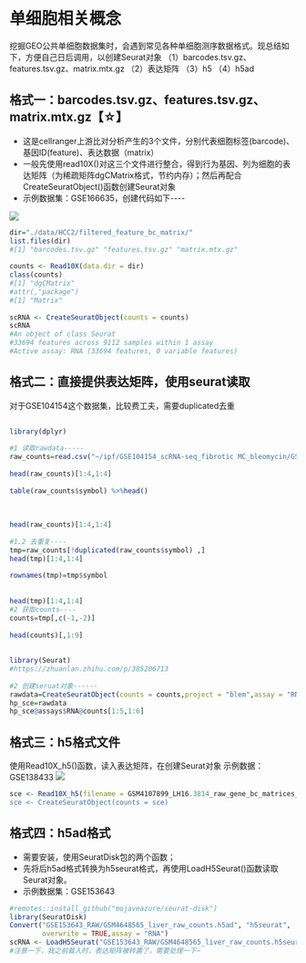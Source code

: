 # 单细胞相关概念
挖掘GEO公共单细胞数据集时，会遇到常见各种单细胞测序数据格式。现总结如下，方便自己日后调用，以创建Seurat对象
（1）barcodes.tsv.gz、features.tsv.gz、matrix.mtx.gz
（2）表达矩阵
（3）h5
（4）h5ad

## 格式一：barcodes.tsv.gz、features.tsv.gz、matrix.mtx.gz【☆】
- 这是cellranger上游比对分析产生的3个文件，分别代表细胞标签(barcode)、基因ID(feature)、表达数据（matrix）
- 一般先使用read10X()对这三个文件进行整合，得到行为基因、列为细胞的表达矩阵（为稀疏矩阵dgCMatrix格式，节约内存）；然后再配合CreateSeuratObject()函数创建Seurat对象
- 示例数据集：GSE166635，创建代码如下----

<image src="https://i-blog.csdnimg.cn/blog_migrate/6990e4a00a42052fa4b4242a8d670057.png">

```R
dir="./data/HCC2/filtered_feature_bc_matrix/"
list.files(dir)
#[1] "barcodes.tsv.gz" "features.tsv.gz" "matrix.mtx.gz" 
 
counts <- Read10X(data.dir = dir)
class(counts)
#[1] "dgCMatrix"
#attr(,"package")
#[1] "Matrix"
 
scRNA <- CreateSeuratObject(counts = counts)
scRNA
#An object of class Seurat 
#33694 features across 9112 samples within 1 assay 
#Active assay: RNA (33694 features, 0 variable features)
```

## 格式二：直接提供表达矩阵，使用seurat读取
对于GSE104154这个数据集，比较费工夫，需要duplicated去重
```R
 
library(dplyr)
 
#1 读取rawdata-----
raw_counts=read.csv("~/ipf/GSE104154_scRNA-seq_fibrotic MC_bleomycin/GSE104154_d0_d21_sma_tm_Expr_raw/GSE104154_d0_d21_sma_tm_Expr_raw.csv")
 
head(raw_counts)[1:4,1:4]
 
table(raw_counts$symbol) %>%head()
 
 
 
head(raw_counts)[1:4,1:4]
 
#1.2 去重复----
tmp=raw_counts[!duplicated(raw_counts$symbol) ,]
head(tmp)[1:4,1:4]
 
rownames(tmp)=tmp$symbol
 
 
head(tmp)[1:4,1:4]
#2 获取counts----
counts=tmp[,c(-1,-2)]
 
head(counts)[,1:9]
 
 
library(Seurat)
#https://zhuanlan.zhihu.com/p/385206713
 
#2 创建seruat对象------
rawdata=CreateSeuratObject(counts = counts,project = "blem",assay = "RNA")
hp_sce=rawdata
hp_sce@assays$RNA@counts[1:5,1:6]
```

## 格式三：h5格式文件
使用Read10X_h5()函数，读入表达矩阵，在创建Seurat对象
示例数据：GSE138433
<image src="https://i-blog.csdnimg.cn/blog_migrate/6bbc25310e8b5a9d948158616be420c2.png">

```R
sce <- Read10X_h5(filename = GSM4107899_LH16.3814_raw_gene_bc_matrices_h5.h5")
sce <- CreateSeuratObject(counts = sce)
```

## 格式四：h5ad格式
- 需要安装，使用SeuratDisk包的两个函数；
- 先将后h5ad格式转换为h5seurat格式，再使用LoadH5Seurat()函数读取Seurat对象。
- 示例数据集：GSE153643

```R
#remotes::install_github("mojaveazure/seurat-disk")
library(SeuratDisk)
Convert("GSE153643_RAW/GSM4648565_liver_raw_counts.h5ad", "h5seurat",
        overwrite = TRUE,assay = "RNA")
scRNA <- LoadH5Seurat("GSE153643_RAW/GSM4648565_liver_raw_counts.h5seurat")
#注意一下，我之前载入时，表达矩阵被转置了，需要处理一下~
```